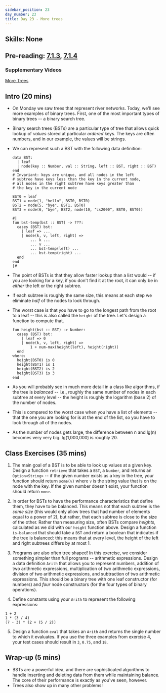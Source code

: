 ```yaml
---
sidebar_position: 23
day_number: 23
title: Day 23 - More trees
---
```


## Skills: None

## Pre-reading: [7.1.3](<%7B%7BDCIC_DOMAIN%7D%7D/trees.html#(part._.Summarizing_.How_to_.Approach_.Tree_.Problems)>), [7.1.4](<%7B%7BDCIC_DOMAIN%7D%7D/trees.html#(part._.Study_.Questions)>)

### Supplementary Videos

[More Trees](https://northeastern.hosted.panopto.com/Panopto/Pages/Viewer.aspx?id=0d630457-d569-4e49-884e-b37c00bde3ce)

## Intro (20 mins)

- On Monday we saw trees that represent river networks. Today, we'll see more examples of binary trees. First, one of the most important types
  of binary trees -- a binary search tree. 
- Binary search trees (BSTs) are a particular type of tree that allows quick lookup of _values_ stored at particular _ordered_ keys. The keys are often numbers, and in our example, the values will be strings. 
- We can represent such a BST with the following data definition:
  ```pyret
  data BST:
    | leaf
    | node(key :: Number, val :: String, left :: BST, right :: BST)
  end
  # Invariant: keys are unique, and all nodes in the left
  # subtree have keys less than the key in the current node,
  # all nodes in the right subtree have keys greater than
  # the key in the current node
  
  BST0 = leaf
  BST1 = node(1, "hello", BST0, BST0)
  BST2 = node(5, "bye", BST1, BST0)
  BST3 = node(6, "bye", BST2, node(10, "cs2000", BST0, BST0))
  
  #|
  fun bst-temp(bst :: BST) -> ???:
    cases (BST) bst:
      | leaf => ...
      | node(k, v, left, right) => 
          ... k ...
          ... v ...
          ... bst-temp(left) ...
          ... bst-temp(right) ...
    end
  end
  |#
  ```

- The point of BSTs is that they allow faster lookup than a list would -- if you are looking for a key, if you don't find it at the root, it can only be in _either_ the left or the right subtree.
- If each subtree is roughly the same size, this means at each step we eliminate _half_ of the nodes to look through. 
- The worst case is that you have to go to the longest path from the root to a leaf -- this is also called the `height` of the tree. Let's design a function to compute that.
  ```pyret
  fun height(bst :: BST) -> Number:
    cases (BST) bst:
      | leaf => 0
      | node(k, v, left, right) => 
          1 + num-max(height(left), height(right))
    end
  where:
    height(BST0) is 0
    height(BST1) is 1
    height(BST2) is 2
    height(BST3) is 3
  end
  ```

- As you will probably see in much more detail in a class like algorithms, if the tree is _balanced_ -- i.e., roughly the same number of nodes in each subtree at every level -- the height is roughly the logarithm (base 2) of the number of nodes. 
- This is compared to the worst case when you have a list of elements -- that the one you are looking for is at the end of the list, so you have to look through all of the nodes. 
- As the number of nodes gets large, the difference between n and lg(n) becomes very very big. lg(1,000,000) is roughly 20. 

## Class Exercises (35 mins)

1. The main goal of a BST is to be able to look up values at a given key. Design a function `retrieve` that takes a `BST`, a `Number`, and returns an `Option<String>` -- if the given number exists as a key in the tree, your function should return `some(v)` where `v` is the string value that is on the node with the key. If the given number doesn't exist, your function should return `none`. 
2. In order for BSTs to have the performance characteristics that define them, they have to be balanced. This means not that each subtree is the _same size_ (this would only allow trees that had number of elements equal to a power of 2), but rather, that each subtree is close to the size of the other. Rather than measuring size, often BSTs compare _heights_, calculated as we did with our `height` function above. Design a function `is-balanced` that should take a `BST` and return a boolean that indicates if the tree is balanced: this means that at every level, the height of the left and right subtrees differs by at most 1. 

3. Programs are also often tree shaped! In this exercise, we consider something simpler than full programs -- arithmetic expressions. Design a data definition `Arith` that allows you to represent numbers, addition of two arithmetic expressions, multiplication of two arithmetic expressions, division of two arithmetic expressions, and subtraction of two arithmetic expressions. This should be a binary tree with one leaf constructor (for numbers) and _four_ node constructors (for the four types of binary operations). 

4. Define constants using your `Arith` to represent the following expressions:
  ```
  1 + 2
  1 * (3 / 4)
  (7 - 3) * (2 + (5 / 2))
  ```

5. Design a function `eval` that takes an `Arith` and returns the single number to which it evaluates. If you use the three examples from exercise 4, your test cases should result in `3`, `0.75`, and `18`. 

## Wrap-up (5 mins)

- BSTs are a powerful idea, and there are sophisticated algorithms to handle inserting and deleting data from them while maintaining balance. The core of their performance is exactly as you've seen, however. 
- Trees also show up in many other problems!
